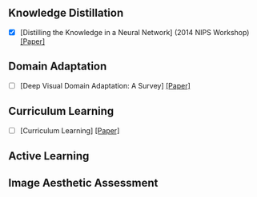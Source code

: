 ## Knowledge Distillation  

+ [x] [Distilling the Knowledge in a Neural Network] (2014 NIPS Workshop) [[Paper]](https://arxiv.org/abs/1503.02531)



## Domain Adaptation  

+ [ ] [Deep Visual Domain Adaptation: A Survey] [[Paper]](https://arxiv.org/abs/1802.03601)  



## Curriculum Learning

+ [ ] [Curriculum Learning] [[Paper]]()


## Active Learning  




## Image Aesthetic Assessment  








